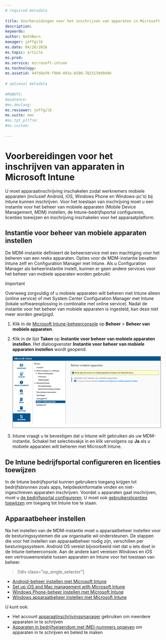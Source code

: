 ```yaml
---
# required metadata

title: Voorbereidingen voor het inschrijven van apparaten in Microsoft Intune | Microsoft Intune
description:
keywords:
author: NathBarn
manager: jeffgilb
ms.date: 04/28/2016
ms.topic: article
ms.prod:
ms.service: microsoft-intune
ms.technology:
ms.assetid: 44fd4af0-f9b0-493a-b590-7825139d9d40

# optional metadata

#ROBOTS:
#audience:
#ms.devlang:
ms.reviewer: jeffgilb
ms.suite: ems
#ms.tgt_pltfrm:
#ms.custom:

---
```


# Voorbereidingen voor het inschrijven van apparaten in Microsoft Intune
U moet apparaatinschrijving inschakelen zodat werknemers mobiele apparaten (inclusief Android, iOS, Windows Phone en Windows-pc's) bij Intune kunnen inschrijven. Voor het toestaan van inschrijving moet u een instantie voor het beheer van mobiele apparaten (Mobile Device Management, MDM) instellen, de Intune-bedrijfsportal configureren, licenties toewijzen en inschrijving inschakelen voor het apparaatplatform.

## <a name="BKMK_Set_MDM_Authority"></a>Instantie voor beheer van mobiele apparaten instellen
De MDM-instantie definieert de beheerservice met een machtiging voor het beheren van een reeks apparaten. Opties voor de MDM-instantie bevatten Intune zelf en Configuration Manager met Intune. Als u Configuration Manager als beheerinstantie instelt, kunnen er geen andere services voor het beheer van mobiele apparaten worden gebruikt.

>[!IMPORTANT]
> Overweeg zorgvuldig of u mobiele apparaten wilt beheren met Intune alleen (online service) of met System Center Configuration Manager met Intune (lokale softwareoplossing in combinatie met online service). Nadat de instantie voor het beheer van mobiele apparaten is ingesteld, kan deze niet meer worden gewijzigd.



1.  Klik in de [Microsoft Intune-beheerconsole](http://manage.microsoft.com) op **Beheer** &gt; **Beheer van mobiele apparaten**.

2.  Klik in de lijst **Taken** op **Instantie voor beheer van mobiele apparaten instellen**. Het dialoogvenster **Instantie voor beheer van mobiele apparaten instellen** wordt geopend.

    ![Het dialoogvenster Instantie voor beheer van mobiele apparaten instellen](../media/intune-mdm-authority.png)

3.  Intune vraagt u te bevestigen dat u Intune wilt gebruiken als uw MDM-instantie. Schakel het selectievakje in en klik vervolgens op **Ja** als u mobiele apparaten wilt beheren met Microsoft Intune.

## De Intune bedrijfsportal configureren en licenties toewijzen
In de Intune bedrijfsportal kunnen gebruikers toegang krijgen tot bedrijfsbronnen zoals apps, helpdeskinformatie vinden en niet-ingeschreven apparaten inschrijven. Voordat u apparaten gaat inschrijven, moet u [de bedrijfsportal configureren](/intune/get-started/get-started-with-a-paid-subscription-to-microsoft-intune-step-7). U moet ook [gebruikerslicenties toewijzen](/intune/get-started/get-started-with-a-paid-subscription-to-microsoft-intune-step-4) om toegang tot Intune toe te staan.

## Apparaatbeheer instellen
Na het instellen van de MDM-instantie moet u apparaatbeheer instellen voor de besturingssystemen die uw organisatie wil ondersteunen. De stappen die voor het instellen van apparaatbeheer nodig zijn, verschillen per besturingssysteem. Android OS vereist bijvoorbeeld niet dat u iets doet in de Intune-beheerconsole. Aan de andere kant vereisen Windows en iOS een vertrouwensrelatie tussen apparaten en Intune voor het toestaan van beheer.

> [!div class="op_single_selector"]
- [Android-beheer instellen met Microsoft Intune](set-up-android-management-with-microsoft-intune.md)
- [Set up iOS and Mac management with Microsoft Intune](set-up-ios-and-mac-management-with-microsoft-intune.md)
- [Windows Phone-beheer instellen met Microsoft Intune](set-up-windows-phone-management-with-microsoft-intune.md)
- [Windows apparaatbeheer instellen met Microsoft Intune](set-up-windows-device-management-with-microsoft-intune.md)

U kunt ook:
 - Het account [apparaatinschrijvingsmanager](enroll-corporate-owned-devices-with-the-device-enrollment-manager-in-microsoft-intune.md) gebruiken om meerdere apparaten in te schrijven
 - [Apparaten in bedrijfseigendom met IMEI-nummers opgeven](specify-corporate-owned-devices-with-international-mobile-equipment-identity-imei-numbers.md) om apparaten in te schrijven en beleid te maken


<!--HONumber=May16_HO1-->


